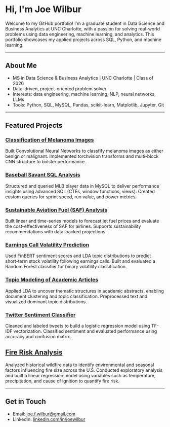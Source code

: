 # Hi, I'm Joe Wilbur

Welcome to my GitHub portfolio! I'm a graduate student in Data Science and Business Analytics at UNC Charlotte, with a passion for solving real-world problems using data engineering, machine learning, and analytics. This portfolio showcases my applied projects across SQL, Python, and machine learning.

---

## About Me

- MS in Data Science & Business Analytics | UNC Charlotte | Class of 2026
- Data-driven, project-oriented problem solver
- Interests: data engineering, machine learning, NLP, neural networks, LLMs 
- Tools: Python, SQL, MySQL, Pandas, scikit-learn, Matplotlib, Jupyter, Git

---

## Featured Projects

### [Classification of Melanoma Images](./Melanoma-Detection-CNN)
Built Convolutional Neural Networks to classfify melanoma images as either benign or malignant. Implemented torchvision transforms and multi-block CNN structure to bolster performance. 

### [Baseball Savant SQL Analysis](./Baseball-Savant-SQL-DB)
Structured and queried MLB player data in MySQL to deliver performance insights using advanced SQL (CTEs, window functions, views). Created custom queries for sprint speed, run value, and power metrics.

### [Sustainable Aviation Fuel (SAF) Analysis](./SAF-Analysis)
Built linear and time-series models to forecast jet fuel prices and evaluate the cost-effectiveness of SAF for airlines. Supports sustainability recommendations with data-backed projections.

### [Earnings Call Volatility Prediction](./Earnings-Calls-SentAnalysis-TopicModeling-Analysis)
Used FinBERT sentiment scores and LDA topic distributions to predict short-term stock volatility following earnings calls. Built and evaluated a Random Forest classifier for binary volatility classification.

### [Topic Modeling of Academic Articles](./Academic-Article-Topic-Modeling)
Applied LDA to uncover thematic structures in academic abstracts, enabling document clustering and topic classification. Preprocessed text and visualized dominant topic distributions.

### [Twitter Sentiment Classifier](./Twitter-Sentiment-Analysis)
Cleaned and labeled tweets to build a logistic regression model using TF-IDF vectorization. Classified sentiment and evaluated performance using accuracy and confusion matrix.

## [Fire Risk Analysis](./Fire-Risk-Analysis)
Analyzed historical wildfire data to identify environmental and seasonal factors influencing fire size across the U.S. Conducted exploratory analysis and built a linear regression model using variables such as temperature, precipitation, and cause of ignition to quantify fire risk.

---

## Get in Touch

- Email: [joe.f.wilbur@gmail.com](mailto:joe.f.wilbur@gmail.com)
- LinkedIn: [linkedin.com/in/joewilbur](https://www.linkedin.com/in/joseph-wilbur-baa3301b0/)
